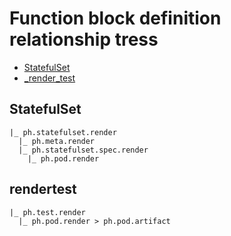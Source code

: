 # Function block definition relationship tress

* [StatefulSet](#statefulset)
* [_render_test](#rendertest)

<a name='statefulset'></a>
<a name='rendertest'></a>
## StatefulSet

```
|_ ph.statefulset.render
  |_ ph.meta.render
  |_ ph.statefulset.spec.render
    |_ ph.pod.render
```

## rendertest

```
|_ ph.test.render
  |_ ph.pod.render > ph.pod.artifact
```

